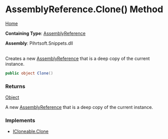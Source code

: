 # AssemblyReference\.Clone\(\) Method

[Home](../../../../README.md)

**Containing Type**: [AssemblyReference](../README.md)

**Assembly**: Pihrtsoft\.Snippets\.dll

\
Creates a new [AssemblyReference](../README.md) that is a deep copy of the current instance\.

```csharp
public object Clone()
```

### Returns

[Object](https://docs.microsoft.com/en-us/dotnet/api/system.object)

A new [AssemblyReference](../README.md) that is a deep copy of the current instance\.

### Implements

* [ICloneable.Clone](https://docs.microsoft.com/en-us/dotnet/api/system.icloneable.clone)
